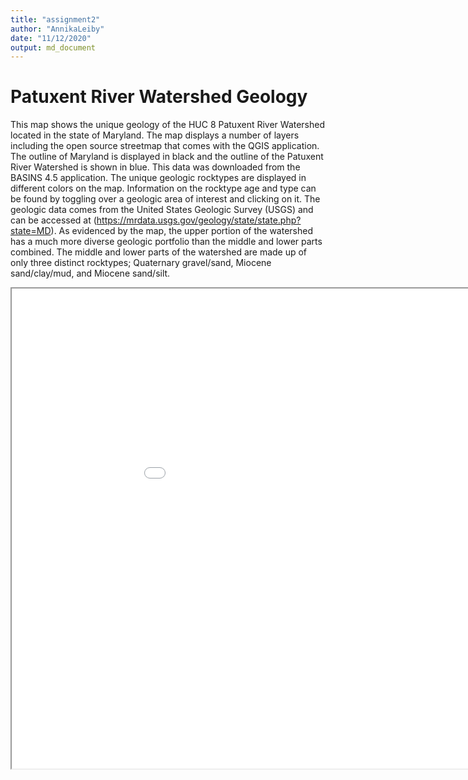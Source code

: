```yaml
---
title: "assignment2"
author: "AnnikaLeiby"
date: "11/12/2020"
output: md_document
---
```


# **Patuxent River Watershed Geology**  
This map shows the unique geology of the HUC 8 Patuxent River Watershed located in the state of Maryland. The map displays a number of layers including the open source streetmap that comes with the QGIS application. The outline of Maryland is displayed in black and the outline of the Patuxent River Watershed is shown in blue. This data was downloaded from the BASINS 4.5 application. The unique geologic rocktypes are displayed in different colors on the map. Information on the rocktype age and type can be found by toggling over a geologic area of interest and clicking on it. The geologic data comes from the United States Geologic Survey (USGS) and can be accessed at (https://mrdata.usgs.gov/geology/state/state.php?state=MD).
As evidenced by the map, the upper portion of the watershed has a much more diverse geologic portfolio than the middle and lower parts combined. The middle and lower parts of the watershed are made up of only three distinct rocktypes; Quaternary gravel/sand, Miocene sand/clay/mud, and Miocene sand/silt. 


<iframe src="assignment2map/index.html" height=768 width=1024></iframe>
